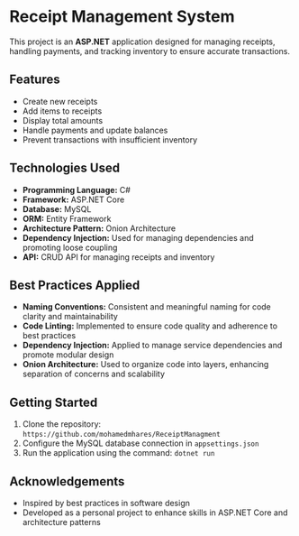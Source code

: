 # Receipt Management System

This project is an **ASP.NET** application designed for managing receipts, handling payments, and tracking inventory to ensure accurate transactions.

## Features
- Create new receipts
- Add items to receipts
- Display total amounts
- Handle payments and update balances
- Prevent transactions with insufficient inventory

## Technologies Used
- **Programming Language:** C#
- **Framework:** ASP.NET Core
- **Database:** MySQL
- **ORM:** Entity Framework
- **Architecture Pattern:** Onion Architecture
- **Dependency Injection:** Used for managing dependencies and promoting loose coupling
- **API:** CRUD API for managing receipts and inventory

## Best Practices Applied
- **Naming Conventions:** Consistent and meaningful naming for code clarity and maintainability
- **Code Linting:** Implemented to ensure code quality and adherence to best practices
- **Dependency Injection:** Applied to manage service dependencies and promote modular design
- **Onion Architecture:** Used to organize code into layers, enhancing separation of concerns and scalability

## Getting Started
1. Clone the repository: `https://github.com/mohamedmhares/ReceiptManagment`
2. Configure the MySQL database connection in `appsettings.json`
3. Run the application using the command: `dotnet run`


## Acknowledgements
- Inspired by best practices in software design
- Developed as a personal project to enhance skills in ASP.NET Core and architecture patterns
